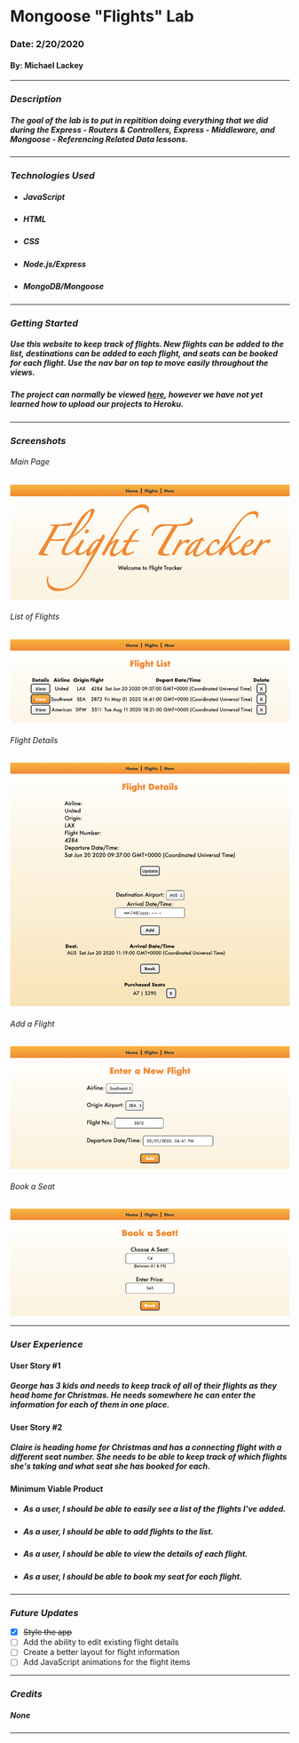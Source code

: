 # **Mongoose "Flights" Lab**

### Date: 2/20/2020

#### By: Michael Lackey
***

### ***Description***

##### The goal of the lab is to put in repitition doing everything that we did during the *Express - Routers & Controllers*, *Express - Middleware*, and *Mongoose - Referencing Related Data* lessons.
***

### ***Technologies Used***

* ##### JavaScript
* ##### HTML
* ##### CSS
* ##### Node.js/Express
* ##### MongoDB/Mongoose
***

### ***Getting Started***

##### Use this website to keep track of flights. New flights can be added to the list, destinations can be added to each flight, and seats can be booked for each flight. Use the nav bar on top to move easily throughout the views.
##### The project can normally be viewed [here](https://mlackey9601.github.io/mongoose-flights/), however we have not yet learned how to upload our projects to Heroku.
***

### ***Screenshots***

###### Main Page
![Main Page](public/images/screenshots/index.png)
###### List of Flights
![List of Flights](public/images/screenshots/flights.png)
###### Flight Details
![Flight Details](public/images/screenshots/details.png)
###### Add a Flight
![Add a Flight](public/images/screenshots/new.png)
###### Book a Seat
![Book a Seat](public/images/screenshots/book.png)
***

### ***User Experience***

#### User Story #1
##### George has 3 kids and needs to keep track of all of their flights as they head home for Christmas. He needs somewhere he can enter the information for each of them in one place.
#### User Story #2
##### Claire is heading home for Christmas and has a connecting flight with a different seat number.  She needs to be able to keep track of which flights she's taking and what seat she has booked for each.
#### Minimum Viable Product
* ##### As a user, I should be able to easily see a list of the flights I've added.
* ##### As a user, I should be able to add flights to the list.
* ##### As a user, I should be able to view the details of each flight.
* ##### As a user, I should be able to book my seat for each flight.
***

### ***Future Updates***

- [x] ~~Style the app~~
- [ ] Add the ability to edit existing flight details
- [ ] Create a better layout for flight information
- [ ] Add JavaScript animations for the flight items
  
***

### ***Credits***
  
##### None
***